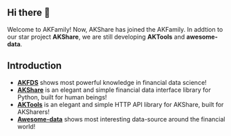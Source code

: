## Hi there 👋

Welcome to AKFamily! Now, AKShare has joined the AKFamily. In addtion to our star project **AKShare**, we are still developing **AKTools** and **awesome-data**.

## Introduction

- [**AKFDS**](https://akfamily.github.io/akfds) shows most powerful knowledge in financial data science!
- [**AKShare**](https://github.com/akfamily/akshare) is an elegant and simple financial data interface library for Python, built for human beings! 
- [**AKTools**](https://github.com/akfamily/aktools) is an elegant and simple HTTP API library for AKShare, built for AKSharers!
- [**Awesome-data**](https://github.com/akfamily/awesome-data) shows most interesting data-source around the financial world!
